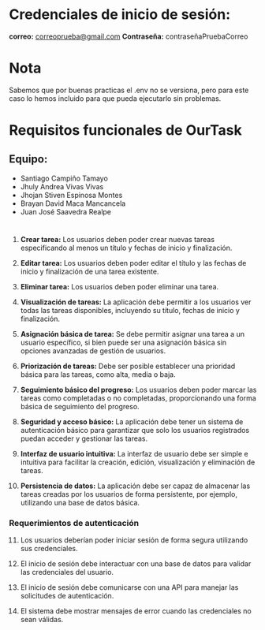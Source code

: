 # Credenciales de inicio de sesión:

**correo:**  correoprueba@gmail.com
**Contraseña:** contraseñaPruebaCorreo

# Nota
Sabemos que por buenas practicas el .env no se versiona, pero para este caso lo hemos incluido para que pueda ejecutarlo sin problemas.

# Requisitos funcionales de OurTask
## Equipo: 
- Santiago Campiño Tamayo
- Jhuly Andrea Vivas Vivas
- Jhojan Stiven Espinosa Montes
- Brayan David Maca Mancancela
- Juan José Saavedra Realpe
#

1. **Crear tarea:** Los usuarios deben poder crear nuevas tareas especificando al menos un título y fechas de inicio y finalización.

2. **Editar tarea:** Los usuarios deben poder editar el título y las fechas de inicio y finalización de una tarea existente.

3. **Eliminar tarea:** Los usuarios deben poder eliminar una tarea.

4. **Visualización de tareas:** La aplicación debe permitir a los usuarios ver todas las tareas disponibles, incluyendo su título, fechas de inicio y finalización.

5. **Asignación básica de tarea:** Se debe permitir asignar una tarea a un usuario específico, si bien puede ser una asignación básica sin opciones avanzadas de gestión de usuarios.

6. **Priorización de tareas:** Debe ser posible establecer una prioridad básica para las tareas, como alta, media o baja.

7. **Seguimiento básico del progreso:** Los usuarios deben poder marcar las tareas como completadas o no completadas, proporcionando una forma básica de seguimiento del progreso.

8. **Seguridad y acceso básico:** La aplicación debe tener un sistema de autenticación básico para garantizar que solo los usuarios registrados puedan acceder y gestionar las tareas.

9. **Interfaz de usuario intuitiva:** La interfaz de usuario debe ser simple e intuitiva para facilitar la creación, edición, visualización y eliminación de tareas.

10. **Persistencia de datos:** La aplicación debe ser capaz de almacenar las tareas creadas por los usuarios de forma persistente, por ejemplo, utilizando una base de datos básica.
### Requerimientos de autenticación

11. Los usuarios deberían poder iniciar sesión de forma segura utilizando sus credenciales.

12. El inicio de sesión debe interactuar con una base de datos para validar las credenciales del usuario.

13. El inicio de sesión debe comunicarse con una API para manejar las solicitudes de autenticación.

14. El sistema debe mostrar mensajes de error cuando las credenciales no sean válidas.

